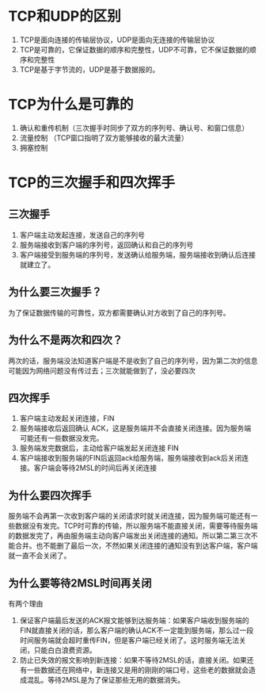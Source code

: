 # TCP和UDP的区别

1. TCP是面向连接的传输层协议，UDP是面向无连接的传输层协议
2. TCP是可靠的，它保证数据的顺序和完整性，UDP不可靠，它不保证数据的顺序和完整性
3. TCP是基于字节流的，UDP是基于数据报的。

# TCP为什么是可靠的

1. 确认和重传机制（三次握手时同步了双方的序列号、确认号、和窗口信息）
2. 流量控制 （TCP窗口指明了双方能够接收的最大流量）
3. 拥塞控制 

# TCP的三次握手和四次挥手

## 三次握手

1. 客户端主动发起连接，发送自己的序列号
2. 服务端接收到客户端的序列号，返回确认和自己的序列号
3. 客户端接受到服务端的序列号，发送确认给服务端，服务端接收到确认后连接就建立了。

## 为什么要三次握手？

为了保证数据传输的可靠性，双方都需要确认对方收到了自己的序列号。

## 为什么不是两次和四次？

两次的话，服务端没法知道客户端是不是收到了自己的序列号，因为第二次的信息可能因为网络问题没有传过去；三次就能做到了，没必要四次

## 四次挥手

1. 客户端主动发起关闭连接，FIN
2. 服务端接收后返回确认 ACK，这是服务端并不会直接关闭连接。因为服务端可能还有一些数据没发完。
3. 服务端发完数据后，主动给客户端发起关闭连接 FIN
4. 客户端接收到服务端的FIN后返回ack给服务端，服务端接收到ack后关闭连接。客户端会等待2MSL的时间后再关闭连接

## 为什么要四次挥手

服务端不会再第一次收到客户端的关闭请求时就关闭连接，因为服务端可能还有一些数据没有发完。TCP时可靠的传输，所以服务端不能直接关闭，需要等待服务端的数据发完了，再由服务端主动向客户端发出关闭连接的通知。所以第二第三次不能合并。也不能删了最后一次，不然如果关闭连接的通知没有到达客户端，客户端就一直不会关闭了。

## 为什么要等待2MSL时间再关闭

有两个理由

1. 保证客户端最后发送的ACK报文能够到达服务端：如果客户端收到服务端的FIN就直接关闭的话，那么客户端的确认ACK不一定能到服务端，那么过一段时间服务端就会超时重传FIN，但是客户端已经关闭了。这时服务端无法关闭，只能白白浪费资源。 
2. 防止已失效的报文影响到新连接：如果不等待2MSL的话，直接关闭。如果还有一些数据还在网络中，新连接又是用的刚刚的端口号，这些老的数据就会造成混乱。等待2MSL是为了保证那些无用的数据消失。

